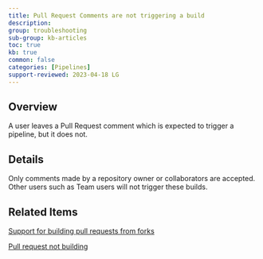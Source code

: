 ```yaml
---
title: Pull Request Comments are not triggering a build
description: 
group: troubleshooting
sub-group: kb-articles
toc: true
kb: true
common: false
categories: [Pipelines]
support-reviewed: 2023-04-18 LG
---
```


## Overview

A user leaves a Pull Request comment which is expected to trigger a pipeline, but it does not.

## Details

Only comments made by a repository owner or collaborators are accepted. Other users such as Team users will not trigger these builds.

## Related Items

[Support for building pull requests from forks]({{site.baseurl}}/docs/pipelines/triggers/git-triggers/#support-for-building-pull-requests-from-forks)

[Pull request not building]({{site.baseurl}}/docs/kb/articles/pr-not-building/)
